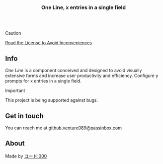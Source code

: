 <div align="center">
  <h3>One Line, x entries in a single field</h3>
</div>
<br><br>

> [!CAUTION]
> [Read the License to Avoid Inconveniences](https://github.com/kodo000/one-line?tab=License-1-ov-file)

## Info
*One Line* is a component conceived and designed to avoid visually extensive forms and increase user productivity and efficiency.
Configure y prompts for x entries in a single field.

> [!IMPORTANT]
> This project is being supported against bugs.

## Get in touch
You can reach me at github.venture089@passinbox.com

## About
Made by [コード:000](https://github.com/kodo000)
